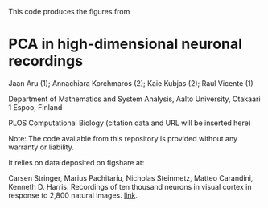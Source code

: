 This code produces the figures from

# PCA in high-dimensional neuronal recordings
Jaan Aru (1); Annachiara Korchmaros (2); Kaie Kubjas (2); Raul Vicente (1)

Department of Mathematics and System Analysis, Aalto University, Otakaari 1 Espoo, Finland

PLOS Computational Biology (citation data and URL will be inserted here)

Note: The code available from this repository is provided without any warranty or liability.

It relies on data deposited on figshare at:

Carsen Stringer, Marius Pachitariu, Nicholas Steinmetz, Matteo Carandini, Kenneth D. Harris. Recordings of ten thousand neurons in visual cortex in response to 2,800 natural images. [link](https://figshare.com/articles/dataset/Recordings_of_ten_thousand_neurons_in_visual_cortex_in_response_to_2_800_natural_images/6845348?file=12462563).


